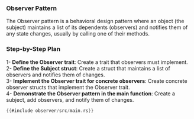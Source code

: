 ### Observer Pattern

The Observer pattern is a behavioral design pattern where an object (the subject) maintains a list of its dependents (observers) and notifies them of any state changes, usually by calling one of their methods.

### Step-by-Step Plan

1- **Define the Observer trait**: Create a trait that observers must implement.<br/>
2- **Define the Subject struct**: Create a struct that maintains a list of observers and notifies them of changes.<br/>
3- **Implement the Observer trait for concrete observers**: Create concrete observer structs that implement the Observer trait.<br/>
4- **Demonstrate the Observer pattern in the main function**: Create a subject, add observers, and notify them of changes.<br/>

```rust
{{#include observer/src/main.rs}}
```

